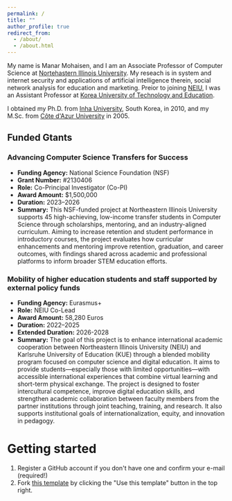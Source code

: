 ```yaml
---
permalink: /
title: ""
author_profile: true
redirect_from: 
  - /about/
  - /about.html
---
```


My name is Manar Mohaisen, and I am an Associate Professor of Computer Science at [Nortehastern Illinois University](https://www.neiu.edu). My reseach is in system and internet security and applications of artificial intelligence therein, social network analysis for education and marketing. Preior to joining [NEIU](https://www.neiu.edu), I was an Assistant Professor at [Korea University of Technology and Education](koreatech.ac.kr). 

I obtained my Ph.D. from [Inha University](inha.ac.kr), South Korea, in 2010, and my M.Sc. from [Côte d'Azur University](https://univ-cotedazur.fr/) in 2005.


Funded Gtants
-------
 <section>
  <h3>Advancing Computer Science Transfers for Success</h3>
  <ul>
    <li><strong>Funding Agency:</strong> National Science Foundation (NSF)</li>
    <li><strong>Grant Number:</strong> #2130406</li>
    <li><strong>Role:</strong> Co-Principal Investigator (Co-PI)</li>
    <li><strong>Award Amount:</strong> $1,500,000</li>
    <li><strong>Duration:</strong> 2023–2026</li>
    <li><strong>Summary:</strong> This NSF-funded project at Northeastern Illinois University supports 45 high-achieving, low-income transfer students in Computer Science through scholarships, mentoring, and an industry-aligned curriculum. Aiming to increase retention and student performance in introductory courses, the project evaluates how curricular enhancements and mentoring improve retention, graduation, and career outcomes, with findings shared across academic and professional platforms to inform broader STEM education efforts.
      </li>
  </ul>

  <h3> Mobility of higher education students and staff supported by external policy funds</h3>
  <ul>
    <li><strong>Funding Agency:</strong> Eurasmus+ </li>
    <li><strong>Role:</strong> NEIU Co-Lead</li>
    <li><strong>Award Amount:</strong> 58,280 Euros</li>
    <li><strong>Duration:</strong> 2022–2025</li>
    <li><strong>Extended Duration:</strong> 2026-2028</li>
    <li><strong>Summary:</strong> The goal of this project is to enhance international academic cooperation between Northeastern Illinois University (NEIU) and Karlsruhe University of Education (KUE) through a blended mobility program focused on computer science and digital education. It aims to provide students—especially those with limited opportunities—with accessible international experiences that combine virtual learning and short-term physical exchange. The project is designed to foster intercultural competence, improve digital education skills, and strengthen academic collaboration between faculty members from the partner institutions through joint teaching, training, and research. It also supports institutional goals of internationalization, equity, and innovation in pedagogy.
      </li>
  </ul>
 </section>
  

Getting started
======
1. Register a GitHub account if you don't have one and confirm your e-mail (required!)
1. Fork [this template](https://github.com/academicpages/academicpages.github.io) by clicking the "Use this template" button in the top right. 

